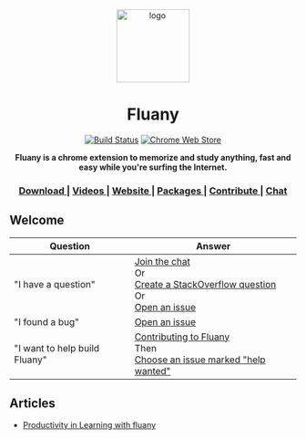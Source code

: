 <div align="center">
  <img alt="logo" src="https://github.com/fluany/fluany/blob/master/src/assets/avatar.png" width="128">
  </div>

<h1 align="center">Fluany</h1>

<div align="center">  
  
  [![Build Status](https://travis-ci.org/fluany/fluany.svg?branch=master)](https://travis-ci.org/fluany/fluany)
  [![Chrome Web Store](https://img.shields.io/chrome-web-store/v/nimelepbpejjlbmoobocpfnjhihnpked.svg)](https://chrome.google.com/webstore/detail/fluany/gijlnmefafhloacckomgabbndcepdnce)
  
<strong>Fluany is a chrome extension to memorize and study anything, fast and easy while you're surfing the Internet.</strong>
</div>

<div align="center">
  <h3>
    <a href="https://chrome.google.com/webstore/detail/fluany/gijlnmefafhloacckomgabbndcepdnce?hl=en">
      Download
    </a>
    <span> | </span>
    <a href="https://www.youtube.com/channel/UCoBSTY_DcJA4tUpqQpRsSIw/videos">
      Videos
    </a>
    <span> | </span>
    <a href="https://www.fluany.com">
      Website
    </a>
    <span> | </span>
    <a href="https://www.fluany.com/packages">
      Packages
    </a>
    <span> | </span>
    <a href="https://github.com/victorvoid/fluany/issues?q=is%3Aissue+is%3Aopen+label%3A%22help+wanted%22">
      Contribute
    </a>
    <span> | </span>
    <a href="https://gitter.im/fluany/">
      Chat
    </a>
  </h3>
</div>

## Welcome

| Question | Answer |
|--------|-------|
| "I have a question" | [Join the chat](https://gitter.im/fluany/)<br />Or<br />[Create a StackOverflow question](http://stackoverflow.com/questions/tagged/fluany)<br />Or<br />[Open an issue](https://github.com/victorvoid/fluany/issues/new)<br />
| "I found a bug" | [Open an issue](https://github.com/victorvoid/fluany/issues/new) |
| "I want to help build Fluany" | [Contributing to Fluany](CONTRIBUTING.md)<br />Then<br />[Choose an issue marked "help wanted"](https://github.com/victorvoid/fluany/issues?q=is%3Aissue+is%3Aopen+label%3A%22help+wanted%22) |

## Articles

- [Productivity in Learning with fluany](https://medium.com/@victorvoid/productivity-in-learning-with-fluany-fd808e1b6edc)
